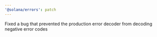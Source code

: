 ```yaml
---
'@solana/errors': patch
---
```


Fixed a bug that prevented the production error decoder from decoding negative error codes
